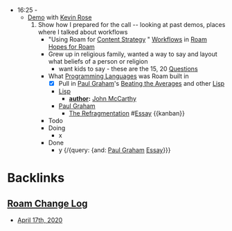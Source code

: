 - 16:25 - 
    - [Demo](<Demo.md>) with [Kevin Rose](<Kevin Rose.md>)
        1. Show how I prepared for the call -- looking at past demos, places where I talked about workflows
            - "Using Roam for [Content Strategy](<Content Strategy.md>) "
        [Workflows](<Workflows.md>) in [Roam](<Roam.md>)
        [Hopes for Roam](<Hopes for Roam.md>)
            - Grew up in religious family, wanted a way to say and layout what beliefs of a person or religion
                - want kids to say - these are the 15, 20
        [Questions](<Questions.md>) 
            - What [Programming Languages](<Programming Languages.md>) was Roam built in
                - [x] Pull in [Paul Graham](<Paul Graham.md>)'s [Beating the Averages](<Beating the Averages.md>) and other [Lisp](<Lisp.md>)
                - [Lisp](<Lisp.md>)
                    - **[author](<author.md>):** [John McCarthy](<John McCarthy.md>)
                - [Paul Graham](<Paul Graham.md>)
                    - [The Refragmentation](<The Refragmentation.md>) #[Essay](<Essay.md>)
        {{kanban}}
            - Todo
            - Doing
                - x
            - Done
                - y
        {/{query: {and: [Paul Graham](<Paul Graham.md>) [Essay](<Essay.md>)}}}
        
        

# Backlinks
## [Roam Change Log](<Roam Change Log.md>)
- [April 17th, 2020](<April 17th, 2020.md>)

